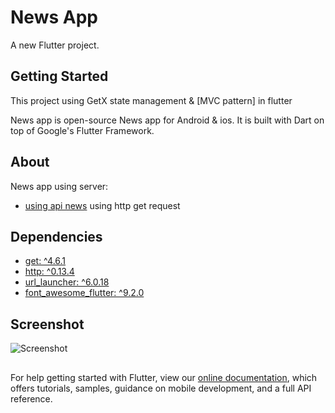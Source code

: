 # News App

A new Flutter project.

## Getting Started

This project using GetX state management & [MVC pattern] in flutter 

News app is open-source News app for Android & ios. It is built with Dart on top of Google's Flutter Framework.

## About
News app using server:  
- [using api news](https://newsapi.org/)
using http get request  

## Dependencies 
- [get: ^4.6.1](https://pub.dev/packages/get)
- [http: ^0.13.4](https://pub.dev/packages/http)
- [url_launcher: ^6.0.18](https://pub.dev/packages/url_launcher)
- [font_awesome_flutter: ^9.2.0](https://pub.dev/packages/font_awesome_flutter)

## Screenshot 
![Screenshot](screenshot.png)
## 
For help getting started with Flutter, view our
[online documentation](https://flutter.dev/docs), which offers tutorials,
samples, guidance on mobile development, and a full API reference.
